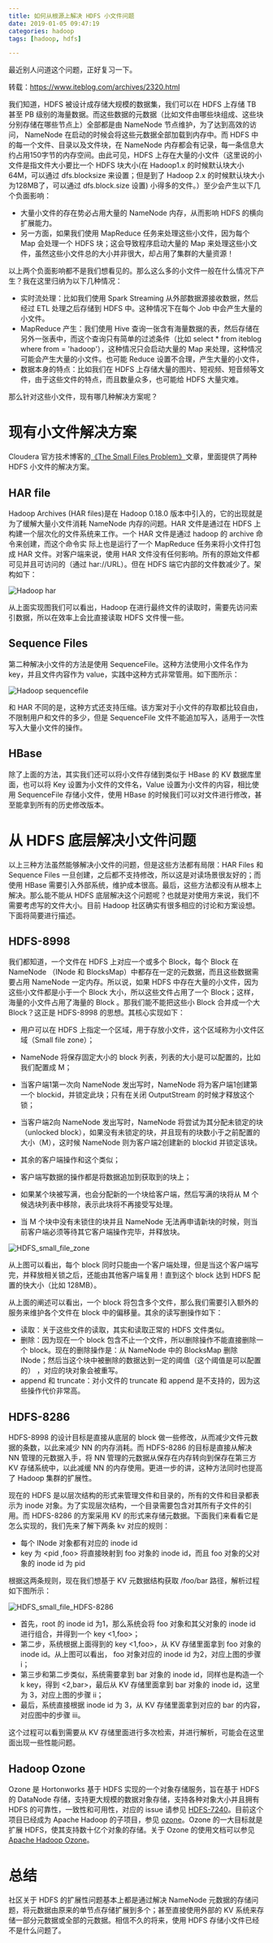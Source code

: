 ```yaml
---
title: 如何从根源上解决 HDFS 小文件问题
date: 2019-01-05 09:47:19
categories: hadoop
tags: [hadoop, hdfs]

---
```

最近别人问道这个问题，正好复习一下。

转载：https://www.iteblog.com/archives/2320.html


我们知道，HDFS 被设计成存储大规模的数据集，我们可以在 HDFS 上存储 TB 甚至 PB 级别的海量数据。而这些数据的元数据（比如文件由哪些块组成、这些块分别存储在哪些节点上）全部都是由 NameNode 节点维护，为了达到高效的访问， NameNode 在启动的时候会将这些元数据全部加载到内存中。而 HDFS 中的每一个文件、目录以及文件块，在 NameNode 内存都会有记录，每一条信息大约占用150字节的内存空间。由此可见，HDFS 上存在大量的小文件（这里说的小文件是指文件大小要比一个 HDFS 块大小(在 Hadoop1.x 的时候默认块大小64M，可以通过 dfs.blocksize 来设置；但是到了 Hadoop 2.x 的时候默认块大小为128MB了，可以通过 dfs.block.size 设置) 小得多的文件。）至少会产生以下几个负面影响：

- 大量小文件的存在势必占用大量的 NameNode 内存，从而影响 HDFS 的横向扩展能力。
- 另一方面，如果我们使用 MapReduce 任务来处理这些小文件，因为每个 Map 会处理一个 HDFS 块；这会导致程序启动大量的 Map 来处理这些小文件，虽然这些小文件总的大小并非很大，却占用了集群的大量资源！

以上两个负面影响都不是我们想看见的。那么这么多的小文件一般在什么情况下产生？我在这里归纳为以下几种情况：

- 实时流处理：比如我们使用 Spark Streaming 从外部数据源接收数据，然后经过 ETL 处理之后存储到 HDFS 中。这种情况下在每个 Job 中会产生大量的小文件。
- MapReduce 产生：我们使用 Hive 查询一张含有海量数据的表，然后存储在另外一张表中，而这个查询只有简单的过滤条件（比如 select * from iteblog where from = 'hadoop'），这种情况只会启动大量的 Map 来处理，这种情况可能会产生大量的小文件。也可能 Reduce 设置不合理，产生大量的小文件，
- 数据本身的特点：比如我们在 HDFS 上存储大量的图片、短视频、短音频等文件，由于这些文件的特点，而且数量众多，也可能给 HDFS 大量灾难。

那么针对这些小文件，现有哪几种解决方案呢？

# 现有小文件解决方案

Cloudera 官方技术博客的[《The Small Files Problem》](https://www.iteblog.com/redirect.php?url=aHR0cDovL2Jsb2cuY2xvdWRlcmEuY29tL2Jsb2cvMjAwOS8wMi90aGUtc21hbGwtZmlsZXMtcHJvYmxlbQ==&article=true)文章，里面提供了两种 HDFS 小文件的解决方案。

## HAR file

Hadoop Archives (HAR files)是在 Hadoop 0.18.0 版本中引入的，它的出现就是为了缓解大量小文件消耗 NameNode 内存的问题。HAR 文件是通过在 HDFS 上构建一个层次化的文件系统来工作。一个 HAR 文件是通过 hadoop 的 archive 命令来创建，而这个命令实 际上也是运行了一个 MapReduce 任务来将小文件打包成 HAR 文件。对客户端来说，使用 HAR 文件没有任何影响。所有的原始文件都可见并且可访问的（通过 har://URL）。但在 HDFS 端它内部的文件数减少了。架构如下：

![Hadoop har](https://raw.githubusercontent.com/liupeng0518/e-book/master/hadoop/.images/har.png)


从上面实现图我们可以看出，Hadoop 在进行最终文件的读取时，需要先访问索引数据，所以在效率上会比直接读取 HDFS 文件慢一些。

## Sequence Files
第二种解决小文件的方法是使用 SequenceFile。这种方法使用小文件名作为 key，并且文件内容作为 value，实践中这种方式非常管用。如下图所示：

![Hadoop sequencefile](https://raw.githubusercontent.com/liupeng0518/e-book/master/hadoop/.images/sequencefile.png)

和 HAR 不同的是，这种方式还支持压缩。该方案对于小文件的存取都比较自由，不限制用户和文件的多少，但是 SequenceFile 文件不能追加写入，适用于一次性写入大量小文件的操作。

## HBase
除了上面的方法，其实我们还可以将小文件存储到类似于 HBase 的 KV 数据库里面，也可以将 Key 设置为小文件的文件名，Value 设置为小文件的内容，相比使用 SequenceFile 存储小文件，使用 HBase 的时候我们可以对文件进行修改，甚至能拿到所有的历史修改版本。

# 从 HDFS 底层解决小文件问题
以上三种方法虽然能够解决小文件的问题，但是这些方法都有局限：HAR Files 和 Sequence Files 一旦创建，之后都不支持修改，所以这是对读场景很友好的；而使用 HBase 需要引入外部系统，维护成本很高。最后，这些方法都没有从根本上解决。那么能不能从 HDFS 底层解决这个问题呢？也就是对使用方来说，我们不需要考虑写的文件大小。目前 Hadoop 社区确实有很多相应的讨论和方案设想。下面将简要进行描述。

## HDFS-8998
我们都知道，一个文件在 HDFS 上对应一个或多个 Block，每个 Block 在 NameNode （INode 和 BlocksMap）中都存在一定的元数据，而且这些数据需要占用 NameNode 一定内存。所以说，如果 HDFS 中存在大量的小文件，因为这些小文件都是小于一个 Block 大小，所以这些文件占用了一个 Block；这样，海量的小文件占用了海量的 Block 。那我们能不能把这些小 Block 合并成一个大 Block？这正是 HDFS-8998 的思想。其核心实现如下：

- 用户可以在 HDFS 上指定一个区域，用于存放小文件，这个区域称为小文件区域（Small file zone）；
- NameNode 将保存固定大小的 block 列表，列表的大小是可以配置的，比如我们配置成 M；
- 当客户端1第一次向 NameNode 发出写时，NameNode 将为客户端1创建第一个 blockid，并锁定此块；只有在关闭 OutputStream 的时候才释放这个锁；
- 当客户端2向 NameNode 发出写时，NameNode 将尝试为其分配未锁定的块（unlocked block），如果没有未锁定的块，并且现有的块数小于之前配置的大小（M），这时候 NameNode 则为客户端2创建新的 blockid 并锁定该块。

- 其余的客户端操作和这个类似；
- 客户端写数据的操作都是将数据追加到获取到的块上；
- 如果某个块被写满，也会分配新的一个块给客户端，然后写满的块将从 M 个候选块列表中移除，表示此块将不再接受写处理。

- 当 M 个块中没有未锁住的块并且 NameNode 无法再申请新块的时候，则当前客户端必须等待其它客户端操作完毕，并释放块。

![HDFS_small_file_zone](https://raw.githubusercontent.com/liupeng0518/e-book/master/hadoop/.images/HDFS_small_file_zone.png)



从上图可以看出，每个 block 同时只能由一个客户端处理，但是当这个客户端写完，并释放相关锁之后，还能由其他客户端复用！直到这个 block 达到 HDFS 配置的快大小（比如 128MB）。

从上面的阐述可以看出，一个 block 将包含多个文件，那么我们需要引入额外的服务来维护各个文件在 block 中的偏移量。其余的读写删操作如下：

- 读取：关于这些文件的读取，其实和读取正常的 HDFS 文件类似。
- 删除：因为现在一个 block 包含不止一个文件，所以删除操作不能直接删除一个 block。现在的删除操作是：从 NameNode 中的 BlocksMap 删除 INode；然后当这个块中被删除的数据达到一定的阈值（这个阈值是可以配置的） ，对应的块对象会被重写。
- append 和 truncate：对小文件的 truncate 和 append 是不支持的，因为这些操作代价非常高。

## HDFS-8286

HDFS-8998 的设计目标是直接从底层的 block 做一些修改，从而减少文件元数据的条数，以此来减少 NN 的内存消耗。而 HDFS-8286 的目标是直接从解决 NN 管理的元数据入手，将 NN 管理的元数据从保存在内存转向到保存在第三方 KV 存储系统中，以此减缓 NN 的内存使用。更进一步的讲，这种方法同时也提高了 Hadoop 集群的扩展性。

现在的 HDFS 是以层次结构的形式来管理文件和目录的，所有的文件和目录都表示为 inode 对象。为了实现层次结构，一个目录需要包含对其所有子文件的引用。而 HDFS-8286 的方案采用 KV 的形式来存储元数据。下面我们来看看它是怎么实现的，我们先来了解下两条 kv 对应的规则：

- 每个 INode 对象都有对应的 inode id
- key 为 <pid ,foo> 将直接映射到 foo 对象的 inode id，而且 foo 对象的父对象的 inode id 为 pid

根据这两条规则，现在我们想基于 KV 元数据结构获取 /foo/bar 路径，解析过程如下图所示：

![HDFS_small_file_HDFS-8286](https://raw.githubusercontent.com/liupeng0518/e-book/master/hadoop/.images/HDFS_small_file_HDFS-8286.png)


- 首先，root 的 inode id 为1，那么系统会将 foo 对象和其父对象的 inode id 进行组合，并得到一个 key <1,foo>；
- 第二步，系统根据上面得到的 key <1,foo>，从 KV 存储里面拿到 foo 对象的 inode id。从上图可以看出， foo 对象对应的 inode id 为2，对应上图的步骤 i；
- 第三步和第二步类似，系统需要拿到 bar 对象的 inode id，同样也是构造一个k key，得到 <2,bar>，最后从 KV 存储里面拿到 bar 对象的 inode id，这里为 3，对应上图的步骤 ii；
- 最后，系统直接根据 inode id 为 3，从 KV 存储里面拿到对应的 bar 的内容，对应图中的步骤 iii。

这个过程可以看到需要从 KV 存储里面进行多次检索，并进行解析，可能会在这里面出现一些性能问题。

## Hadoop Ozone
Ozone 是 Hortonworks 基于 HDFS 实现的一个对象存储服务，旨在基于 HDFS 的 DataNode 存储，支持更大规模的数据对象存储，支持各种对象大小并且拥有 HDFS 的可靠性，一致性和可用性，对应的 issue 请参见 [HDFS-7240](https://www.iteblog.com/redirect.php?url=aHR0cHM6Ly9pc3N1ZXMuYXBhY2hlLm9yZy9qaXJhL2Jyb3dzZS9IREZTLTcyNDA=&article=true)。目前这个项目已经成为 Apache Hadoop 的子项目，参见 [ozone](https://www.iteblog.com/redirect.php?url=aHR0cHM6Ly9oYWRvb3AuYXBhY2hlLm9yZy9vem9uZS8=&article=true)。Ozone 的一大目标就是扩展 HDFS，使其支持数十亿个对象的存储。关于 Ozone 的使用文档可以参见 [Apache Hadoop Ozone](https://www.iteblog.com/redirect.php?url=aHR0cHM6Ly9oYWRvb3AuYXBhY2hlLm9yZy9vem9uZS9kb2NzLzAuMi4xLWFscGhhLw==&article=true)。

# 总结
社区关于 HDFS 的扩展性问题基本上都是通过解决 NameNode 元数据的存储问题，将元数据由原来的单节点存储扩展到多个；甚至直接使用外部的 KV 系统来存储一部分元数据或全部的元数据。相信不久的将来，使用 HDFS 存储小文件已经不是什么问题了。